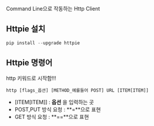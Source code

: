 Command Line으로 작동하는 Http Client  

## Httpie 설치  
```python 
pip install --upgrade httpie
``` 

## Httpie 명령어  
http 키워드로 시작함!!!  
  
`http [flags_옵션] [METHOD_예를들어 POST] URL [ITEM[ITEM]] `  
  
* [ITEM[ITEM]] : **옵션** 을 입력하는 곳  
* POST,PUT 방식 요청 : **=**으로 표현  
* GET 방식 요청 : **==**으로 표현  
